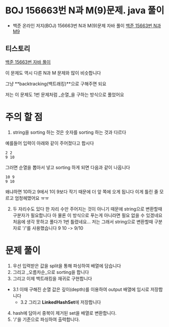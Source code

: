 # BOJ 156663번 N과 M(9)문제. java 풀이
- 백준 온라인 저지(BOJ) 156663번 N과 M(9)문제 자바 풀이
[백준 15663번 N과M9](https://www.acmicpc.net/problem/15663)

## 티스토리
[백준 15663번 자바 풀이](https://hoho325.tistory.com/75?category=7807775)

이 문제도 역시 다른 N과 M 문제와 많이 비슷합니다

그냥 **backtracking(백트래킹)**으로 구해주면 되요

저는 이 문제도 1번 문제처럼 _순열_을 구하는 방식으로 풀었어요


# 주의 할 점

1. string을 sorting 하는 것은 숫자를 sorting 하는 것과 다르다

예를들어 입력이 아래와 같이 주어졌다고 합시다
```
2 2
9 10
```
그러면 순열을 뽑아서 넣고 sorting 하게 되면 다음과 같이 나옵니다
```
10 9
9 10
```
왜냐하면 10하고 9에서 1이 9보다 작기 때문에 더 앞 쪽에 오게 됩니다
이게 틀린 줄 모르고 엄청헤맸어요 ㅠㅠ

2. 두 자리수도 있다
한 자리 수만 주어지는 것이 아니기 때문에 string으로 변환할때 구분자가 필요합니다
아 물론 이 방식으로 푸는게 아니라면 필요 없을 수 있겠네요
처음에 생각 못하고 풀다가 1번 틀렸네요...
저는 그래서 string으로 변환할때 구분자로 '/'를 사용했습니다
9 10 -> 9/10

# 문제 풀이
1. 우선 입력받은 값을 split을 통해 파싱하여 배열에 담습니다
2. 그리고 _오름차순_으로 sorting을 합니다
3. 그리고 이제 백트래킹을 재귀로 구현합니다
* 3.1 이때 구해진 순열 값은 깊이(depth)를 이용하여 output 배열에 임시로 저장합니다
	* 3.2 그리고 **LinkedHashSet**에 저장합니다
4. hash에 담아서 중복이 제거된 set을 배열로 변환합니다.
5. '/'을 기준으로 파싱하여 출력합니다.
